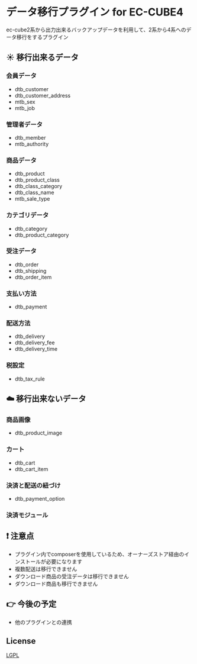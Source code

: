 # データ移行プラグイン for EC-CUBE4
ec-cube2系から出力出来るバックアップデータを利用して、2系から4系へのデータ移行をするプラグイン

## :sunny: 移行出来るデータ
### 会員データ
 - dtb_customer
 - dtb_customer_address
 - mtb_sex
 - mtb_job
### 管理者データ
 - dtb_member
 - mtb_authority
### 商品データ
 - dtb_product
 - dtb_product_class
 - dtb_class_category
 - dtb_class_name
 - mtb_sale_type
### カテゴリデータ
 - dtb_category
 - dtb_product_category
### 受注データ
 - dtb_order
 - dtb_shipping
 - dtb_order_item
### 支払い方法
 - dtb_payment
### 配送方法
 - dtb_delivery
 - dtb_delivery_fee
 - dtb_delivery_time
### 税設定
 - dtb_tax_rule

## :cloud: 移行出来ないデータ
### 商品画像
 - dtb_product_image
### カート
 - dtb_cart
 - dtb_cart_item
### 決済と配送の紐づけ
 - dtb_payment_option
### 決済モジュール

## :exclamation: 注意点
- プラグイン内でcomposerを使用しているため、オーナーズストア経由のインストールが必要になります
- 複数配送は移行できません
- ダウンロード商品の受注データは移行できません
- ダウンロード商品も移行できません

## :point_right: 今後の予定
- 他のプラグインとの連携

## License
[LGPL](LICENSE)
